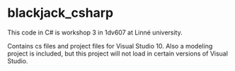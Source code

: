 # blackjack_csharp

This code in C# is workshop 3 in 1dv607 at Linné university.

Contains cs files and project files for Visual Studio 10. Also a modeling project is included, but this project will not load in certain versions of Visual Studio.

